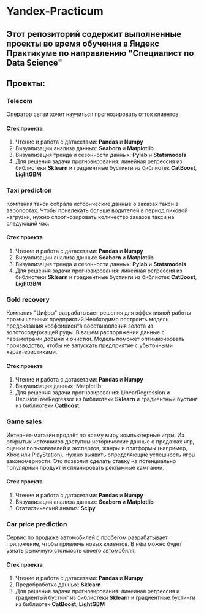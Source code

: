# Yandex-Practicum

## Этот репозиторий содержит выполненные проекты во время обучения в Яндекс Практикуме по направлению "Специалист по Data Science"

## Проекты:

### Telecom
Оператор связи хочет научиться прогнозировать отток клиентов.

#### Стек проекта
1. Чтение и работа с датасетами: **Pandas** и **Numpy**
2. Визуализации анализа данных: **Seaborn** и **Matplotlib**
3. Визуализация тренда и сезонности данных: **Pylab** и **Statsmodels**
4. Для решения задачи прогнозирования: линейная регрессия из библиотеки **Sklearn** и градиентные бустинги из библиотек **CatBoost**, **LightGBM**

### Taxi prediction 
Компания такси собрала исторические данные о заказах такси в аэропортах. Чтобы привлекать больше водителей в период пиковой нагрузки, нужно спрогнозировать количество заказов такси на следующий час.

#### Стек проекта
1. Чтение и работа с датасетами: **Pandas** и **Numpy**
2. Визуализации анализа данных: **Seaborn** и **Matplotlib**
3. Визуализация тренда и сезонности данных: **Pylab** и **Statsmodels**
4. Для решения задачи прогнозирования: линейная регрессия из библиотеки **Sklearn** и градиентные бустинги из библиотек **CatBoost**, **LightGBM**

### Gold recovery 
Компания "Цифры" разрабатывает решения для эффективной работы промышленных предприятий.Необходимо построить модель предсказания коэффициента восстановления золота из золотосодержащей руды. В вашем распоряжении данные с параметрами добычи и очистки. Модель поможет оптимизировать производство, чтобы не запускать предприятие с убыточными характеристиками.

#### Стек проекта
1. Чтение и работа с датасетами: **Pandas** и **Numpy**
2. Визуализация данных: Matplotlib
3. Для решения задачи прогнозирования: LinearRegression и DecisionTreeRegressor из библиотеки **Sklearn** и градиентный бустинг из библиотеки **CatBoost**

### Game sales 
Интернет-магазин продаёт по всему миру компьютерные игры. Из открытых источников доступны исторические данные о продажах игр, оценки пользователей и экспертов, жанры и платформы (например, Xbox или PlayStation). Нужно выявить определяющие успешность игры закономерности. Это позволит сделать ставку на потенциально популярный продукт и спланировать рекламные кампании.

#### Стек проекта
1. Чтение и работа с датасетами: **Pandas** и **Numpy**
2. Визуализации анализа данных: **Seaborn** и **Matplotlib**
3. Статистический анализ: **Scipy**

### Car price prediction 
Сервис по продаже автомобилей с пробегом разрабатывает приложение, чтобы привлечь новых клиентов. В нём можно будет узнать рыночную стоимость своего автомобиля.

#### Стек проекта
1. Чтение и работа с датасетами: **Pandas** и **Numpy**
2. Предобработка данных: **Sklearn**
3. Для решения задачи прогнозирования: линейная регрессия и градиентый бустинг из библиотеки **Sklearn** и градиентные бустинги из библиотек **CatBoost**, **LightGBM**
